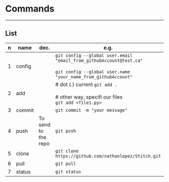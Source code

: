 # Commands

---

## List
|n|name|dec.|e.g.|O/P|
|-|----|----|----|---|
|1|config||`git config --global user.email "email_from_githubAccount@test.ca"`<br/><br/>`git config --global user.name "your_name_from_githubAccount"`|
|2|add||# dot (.) current `git add .`<br/><br/># other way, specifi our files<br/>`git add <file1.py>`|
|3|commit||`git commit -m "your message"`|
|4|push|To send to the repo|`git push`|
|5|clone||`git clone https://github.com/nathanlopez/Stitch.git`|
|6|pull||`git pull`|
|7|status||`git status`|<img src="https://i.imgur.com/6hk95KD.png">|
